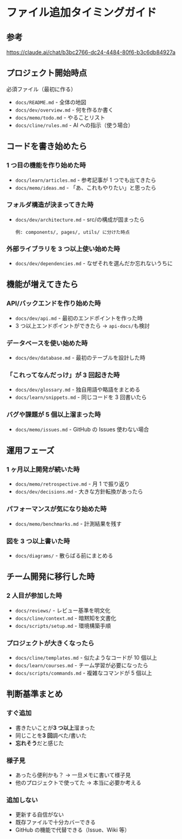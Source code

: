 # ファイル追加タイミングガイド

## 参考

https://claude.ai/chat/b3bc2766-dc24-4484-80f6-b3c6db84927a

## プロジェクト開始時点

必須ファイル（最初に作る）

- `docs/README.md` - 全体の地図
- `docs/dev/overview.md` - 何を作るか書く
- `docs/memo/todo.md` - やることリスト
- `docs/cline/rules.md` - AI への指示（使う場合）

## コードを書き始めたら

### 1 つ目の機能を作り始めた時

- `docs/learn/articles.md` - 参考記事が 1 つでも出てきたら
- `docs/memo/ideas.md` - 「あ、これもやりたい」と思ったら

### フォルダ構造が決まってきた時

- `docs/dev/architecture.md` - src/の構成が固まったら
  ```
  例: components/, pages/, utils/ に分けた時点
  ```

### 外部ライブラリを 3 つ以上使い始めた時

- `docs/dev/dependencies.md` - なぜそれを選んだか忘れないうちに

## 機能が増えてきたら

### API/バックエンドを作り始めた時

- `docs/dev/api.md` - 最初のエンドポイントを作った時
- 3 つ以上エンドポイントができたら → `api-docs/`も検討

### データベースを使い始めた時

- `docs/dev/database.md` - 最初のテーブルを設計した時

### 「これってなんだっけ」が 3 回起きた時

- `docs/dev/glossary.md` - 独自用語や略語をまとめる
- `docs/learn/snippets.md` - 同じコードを 3 回書いたら

### バグや課題が 5 個以上溜まった時

- `docs/memo/issues.md` - GitHub の Issues 使わない場合

## 運用フェーズ

### 1 ヶ月以上開発が続いた時

- `docs/memo/retrospective.md` - 月 1 で振り返り
- `docs/dev/decisions.md` - 大きな方針転換があったら

### パフォーマンスが気になり始めた時

- `docs/memo/benchmarks.md` - 計測結果を残す

### 図を 3 つ以上書いた時

- `docs/diagrams/` - 散らばる前にまとめる

## チーム開発に移行した時

### 2 人目が参加した時

- `docs/reviews/` - レビュー基準を明文化
- `docs/cline/context.md` - 暗黙知を文書化
- `docs/scripts/setup.md` - 環境構築手順

### プロジェクトが大きくなったら

- `docs/cline/templates.md` - 似たようなコードが 10 個以上
- `docs/learn/courses.md` - チーム学習が必要になったら
- `docs/scripts/commands.md` - 複雑なコマンドが 5 個以上

## 判断基準まとめ

### すぐ追加

- 書きたいことが**3 つ以上**溜まった
- 同じことを**3 回**調べた/書いた
- **忘れそう**だと感じた

### 様子見

- あったら便利かも？ → 一旦メモに書いて様子見
- 他のプロジェクトで使ってた → 本当に必要か考える

### 追加しない

- 更新する自信がない
- 既存ファイルで十分カバーできる
- GitHub の機能で代替できる（Issue、Wiki 等）
